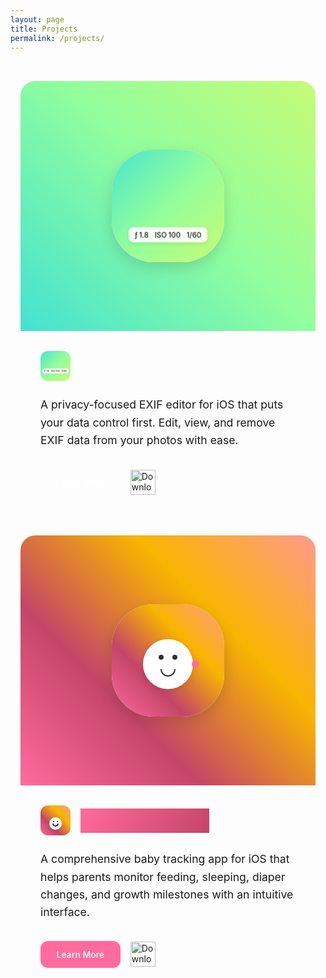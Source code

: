 ```yaml
---
layout: page
title: Projects
permalink: /projects/
---
```


<div class="projects-container">
  <div class="project-card exiframe">
    <div class="project-hero">
      <div class="hero-gradient">
        <div class="app-icon">
          <div class="icon-gradient">
            <div class="camera-settings">
              <div class="setting">
                <span class="icon">ƒ</span>
                <span class="value">1.8</span>
              </div>
              <div class="setting">
                <span class="value">ISO</span>
                <span class="value">100</span>
              </div>
              <div class="setting">
                <span class="value">1/60</span>
              </div>
            </div>
          </div>
        </div>
      </div>
    </div>
    <div class="project-content">
      <div class="project-header">
        <div class="project-logo">
          <div class="logo-gradient">
            <div class="camera-settings">
              <div class="setting">
                <span class="icon">ƒ</span>
                <span class="value">1.8</span>
              </div>
              <div class="setting">
                <span class="value">ISO</span>
                <span class="value">100</span>
              </div>
              <div class="setting">
                <span class="value">1/60</span>
              </div>
            </div>
          </div>
        </div>
        <h2>EXIFrame</h2>
      </div>
      <p class="project-description">A privacy-focused EXIF editor for iOS that puts your data control first. Edit, view, and remove EXIF data from your photos with ease.</p>
      <div class="project-links">
        <a href="/project/exiframe/" class="primary-button">Learn More</a>
        <a href="https://apps.apple.com/app/exiframe/id6473508929" class="app-store-button" target="_blank">
          <img src="https://tools.applemediaservices.com/api/badges/download-on-the-app-store/black/en-us?size=250x83&amp;releaseDate=1701734400" alt="Download on the App Store">
        </a>
      </div>
    </div>
  </div>

  <div class="project-card baby-tracker">
    <div class="project-hero">
      <div class="hero-gradient baby-gradient">
        <div class="app-icon">
          <div class="icon-gradient baby-gradient">
            <div class="baby-icon">
              <div class="baby-face">
                <div class="eye left"></div>
                <div class="eye right"></div>
                <div class="mouth"></div>
              </div>
              <div class="pacifier"></div>
            </div>
          </div>
        </div>
      </div>
    </div>
    <div class="project-content">
      <div class="project-header">
        <div class="project-logo">
          <div class="logo-gradient baby-gradient">
            <div class="baby-icon">
              <div class="baby-face">
                <div class="eye left"></div>
                <div class="eye right"></div>
                <div class="mouth"></div>
              </div>
              <div class="pacifier"></div>
            </div>
          </div>
        </div>
        <h2>Baby Tracker</h2>
      </div>
      <p class="project-description">A comprehensive baby tracking app for iOS that helps parents monitor feeding, sleeping, diaper changes, and growth milestones with an intuitive interface.</p>
      <div class="project-links">
        <a href="/project/baby-tracker/" class="primary-button">Learn More</a>
        <a href="https://apps.apple.com/app/baby-tracker/id1234567890" class="app-store-button" target="_blank">
          <img src="https://tools.applemediaservices.com/api/badges/download-on-the-app-store/black/en-us?size=250x83&amp;releaseDate=1701734400" alt="Download on the App Store">
        </a>
      </div>
    </div>
  </div>
</div>

<style>
.projects-container {
  max-width: 1200px;
  margin: 0 auto;
  padding: 2rem 1rem;
}

.project-card {
  background: var(--card-background);
  border-radius: 24px;
  overflow: hidden;
  box-shadow: var(--card-shadow);
  margin-bottom: 2rem;
  transition: transform 0.3s ease, box-shadow 0.3s ease;
}

.project-card:hover {
  transform: translateY(-4px);
  box-shadow: var(--hover-shadow);
}

.project-hero {
  position: relative;
  height: 400px;
  overflow: hidden;
}

.hero-gradient {
  position: absolute;
  top: 0;
  left: 0;
  right: 0;
  bottom: 0;
  background: linear-gradient(45deg, #00C9FF, #92FE9D, #FFF94C, #FF9A8B);
  background-size: 300% 300%;
  animation: gradientShift 15s ease infinite;
  display: flex;
  align-items: center;
  justify-content: center;
  padding: 2rem;
}

.app-icon {
  width: 180px;
  height: 180px;
  border-radius: 37.5%;
  background: #fff;
  box-shadow: 0 8px 24px rgba(0, 0, 0, 0.15);
  overflow: hidden;
  position: relative;
  transition: transform 0.3s ease;
}

.app-icon:hover {
  transform: scale(1.05);
}

.icon-gradient {
  position: absolute;
  inset: 0;
  background: linear-gradient(135deg, #00C9FF, #92FE9D, #FFF94C, #FF9A8B);
  background-size: 300% 300%;
  animation: gradientShift 15s ease infinite;
  display: flex;
  align-items: flex-end;
  justify-content: center;
  padding-bottom: 1.5rem;
}

.project-header {
  display: flex;
  align-items: center;
  gap: 1rem;
  margin-bottom: 1.5rem;
}

.project-logo {
  width: 48px;
  height: 48px;
  border-radius: 12px;
  overflow: hidden;
  position: relative;
}

.logo-gradient {
  position: absolute;
  inset: 0;
  background: linear-gradient(135deg, #00C9FF, #92FE9D, #FFF94C, #FF9A8B);
  background-size: 300% 300%;
  animation: gradientShift 15s ease infinite;
  display: flex;
  align-items: flex-end;
  justify-content: center;
  padding-bottom: 0.25rem;
}

.project-logo .camera-settings {
  transform: scale(0.2);
  margin-bottom: -8px;
}

.camera-settings {
  background: rgba(255, 255, 255, 0.9);
  backdrop-filter: blur(10px);
  -webkit-backdrop-filter: blur(10px);
  padding: 0.5rem 1rem;
  border-radius: 12px;
  display: flex;
  gap: 1rem;
  font-family: -apple-system, BlinkMacSystemFont, "SF Mono", monospace;
  box-shadow: 0 4px 12px rgba(0, 0, 0, 0.1);
  transform: scale(0.6);
}

.setting {
  display: flex;
  align-items: center;
  gap: 0.25rem;
  color: #1a1a1a;
  font-size: 1.2rem;
  font-weight: 500;
}

.setting .icon {
  font-family: -apple-system, BlinkMacSystemFont, "SF Pro", system-ui;
}

.project-content {
  padding: 2rem;
}

.project-content h2 {
  font-size: 2rem;
  margin: 0;
  background: linear-gradient(120deg, var(--primary-color), #92FE9D);
  -webkit-background-clip: text;
  -webkit-text-fill-color: transparent;
}

.project-description {
  font-size: 1.1rem;
  line-height: 1.6;
  color: var(--text-color);
  margin-bottom: 2rem;
}

.project-links {
  display: flex;
  gap: 1rem;
  align-items: center;
  flex-wrap: wrap;
}

.primary-button {
  display: inline-block;
  padding: 0.8rem 1.6rem;
  background: var(--primary-color);
  color: white;
  text-decoration: none;
  border-radius: 12px;
  font-weight: 500;
  transition: all 0.3s ease;
}

.primary-button:hover {
  opacity: 0.9;
  transform: translateY(-2px);
}

.app-store-button {
  display: inline-block;
  transition: transform 0.3s ease;
}

.app-store-button:hover {
  transform: translateY(-2px);
}

.app-store-button img {
  height: 40px;
  width: auto;
}

/* Baby Tracker specific styles */
.baby-gradient {
  background: linear-gradient(45deg, #FF6B9D, #C44569, #F8B500, #FF9A8B) !important;
  background-size: 300% 300%;
  animation: gradientShift 15s ease infinite;
}

.baby-tracker .project-content h2 {
  background: linear-gradient(120deg, #FF6B9D, #C44569) !important;
  -webkit-background-clip: text;
  -webkit-text-fill-color: transparent;
}

.baby-tracker .primary-button {
  background: #FF6B9D !important;
}

.baby-icon {
  position: relative;
  width: 120px;
  height: 120px;
  display: flex;
  align-items: center;
  justify-content: center;
}

.baby-face {
  width: 80px;
  height: 80px;
  background: #fff;
  border-radius: 50%;
  position: relative;
  display: flex;
  align-items: center;
  justify-content: center;
  box-shadow: 0 4px 12px rgba(0, 0, 0, 0.1);
}

.eye {
  width: 8px;
  height: 8px;
  background: #333;
  border-radius: 50%;
  position: absolute;
  top: 25px;
}

.eye.left {
  left: 25px;
}

.eye.right {
  right: 25px;
}

.mouth {
  width: 20px;
  height: 10px;
  border: 2px solid #333;
  border-top: none;
  border-radius: 0 0 20px 20px;
  position: absolute;
  bottom: 20px;
}

.pacifier {
  width: 12px;
  height: 12px;
  background: #FF6B9D;
  border-radius: 50%;
  position: absolute;
  right: 10px;
  top: 50%;
  transform: translateY(-50%);
}

.baby-tracker .project-logo .baby-icon {
  width: 30px;
  height: 30px;
}

.baby-tracker .project-logo .baby-face {
  width: 20px;
  height: 20px;
}

.baby-tracker .project-logo .eye {
  width: 2px;
  height: 2px;
  top: 6px;
}

.baby-tracker .project-logo .eye.left {
  left: 6px;
}

.baby-tracker .project-logo .eye.right {
  right: 6px;
}

.baby-tracker .project-logo .mouth {
  width: 6px;
  height: 3px;
  bottom: 5px;
}

.baby-tracker .project-logo .pacifier {
  width: 3px;
  height: 3px;
  right: 2px;
}

@keyframes gradientShift {
  0% {
    background-position: 0% 50%;
  }
  50% {
    background-position: 100% 50%;
  }
  100% {
    background-position: 0% 50%;
  }
}

@media (prefers-color-scheme: dark) {
  .camera-settings {
    background: rgba(0, 0, 0, 0.8);
  }

  .setting {
    color: white;
  }
}

@media (max-width: 768px) {
  .project-hero {
    height: 300px;
  }

  .app-icon {
    width: 140px;
    height: 140px;
  }

  .project-logo {
    width: 40px;
    height: 40px;
  }

  .camera-settings {
    transform: scale(0.5);
    padding: 0.4rem 0.8rem;
    gap: 0.8rem;
  }

  .project-logo .camera-settings {
    transform: scale(0.15);
    margin-bottom: -10px;
  }

  .setting {
    font-size: 1rem;
  }

  .project-content {
    padding: 1.5rem;
  }

  .project-links {
    flex-direction: column;
    align-items: stretch;
  }

  .primary-button,
  .app-store-button {
    text-align: center;
  }
}
</style>